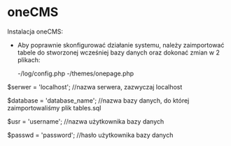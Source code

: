 # oneCMS

Instalacja oneCMS:
- Aby poprawnie skonfigurować działanie systemu, należy zaimportować tabele do stworzonej wcześniej bazy danych oraz dokonać zmian w 2 plikach:

  -/log/config.php
  -/themes/onepage.php
  
$serwer = 'localhost'; //nazwa serwera, zazwyczaj localhost

$database = 'database_name'; //nazwa bazy danych, do której zaimportowaliśmy plik tables.sql

$usr = 'username'; //nazwa użytkownika bazy danych

$passwd = 'password'; //hasło użytkownika bazy danych
 


  
